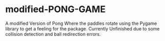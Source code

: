 # modified-PONG-GAME
A modified Version of Pong Where the paddles rotate using the Pygame library to get a feeling for the package. Currently Unfinished due to some collision detection and ball redirection errors. 
